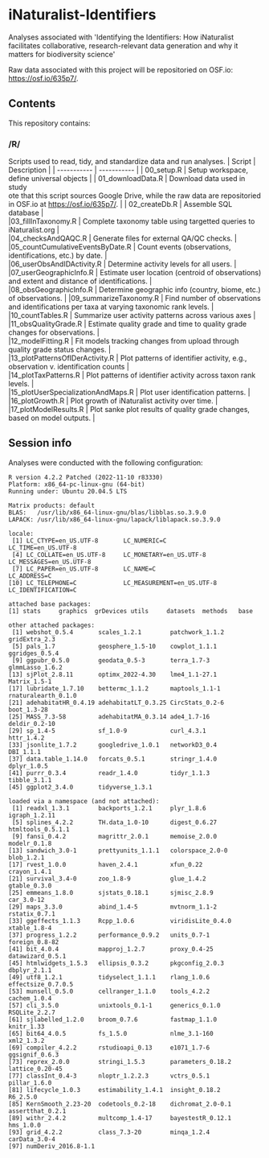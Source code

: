 # iNaturalist-Identifiers
Analyses associated with 'Identifying the Identifiers: How iNaturalist facilitates collaborative, research-relevant data generation and why it matters for biodiversity science'

Raw data associated with this project will be repositoried on OSF.io: https://osf.io/635p7/.
## Contents

This repository contains:
### /R/
Scripts used to read, tidy, and standardize data and run analyses.
| Script                                 | Description |
| -----------                            | ----------- |
| 00_setup.R                             | Setup workspace, define universal objects |
| 01_downloadData.R                      | Download data used in study <br>ote that this script sources Google Drive, while the raw data are repositoried in OSF.io at https://osf.io/635p7/</i>. |
| 02_createDb.R                          | Assemble SQL database |                  
|03_fillInTaxonomy.R                     | Complete taxonomy table using targetted queries to iNaturalist.org |   
|04_checksAndQAQC.R                      | Generate files for external QA/QC checks. |                        
|05_countCumulativeEventsByDate.R        | Count events (observations, identifications, etc.) by date. |                                        
|06_userObsAndIDActivity.R               | Determine activity levels for all users. |                                                
|07_userGeographicInfo.R                 | Estimate user location (centroid of observations) and extent and distance of identifications. |            
|08_obsGeographicInfo.R                  | Determine geographic info (country, biome, etc.) of observations. | 
|09_summarizeTaxonomy.R                  | Find number of observations and identifications per taxa at varying taxonomic rank levels. |  
|10_countTables.R                        | Summarize user activity patterns across various axes |                                               
|11_obsQualityGrade.R                    | Estimate quality grade and time to quality grade changes for observations. |                              
|12_modelFitting.R                       | Fit models tracking changes from upload through quality grade status changes. |  
|13_plotPatternsOfIDerActivity.R         | Plot patterns of identifier activity, e.g., observation v. identification counts |             
|14_plotTaxPatterns.R                    | Plot patterns of identifier activity across taxon rank levels. |   
|15_plotUserSpecializationAndMaps.R      | Plot user identification patterns. |              
|16_plotGrowth.R                         | Plot growth of iNaturalist activity over time. |             
|17_plotModelResults.R                   | Plot sanke plot results of quality grade changes, based on model outputs. |


## Session info
Analyses were conducted with the following configuration:
```
R version 4.2.2 Patched (2022-11-10 r83330)
Platform: x86_64-pc-linux-gnu (64-bit)
Running under: Ubuntu 20.04.5 LTS

Matrix products: default
BLAS:   /usr/lib/x86_64-linux-gnu/blas/libblas.so.3.9.0
LAPACK: /usr/lib/x86_64-linux-gnu/lapack/liblapack.so.3.9.0

locale:
 [1] LC_CTYPE=en_US.UTF-8       LC_NUMERIC=C               LC_TIME=en_US.UTF-8       
 [4] LC_COLLATE=en_US.UTF-8     LC_MONETARY=en_US.UTF-8    LC_MESSAGES=en_US.UTF-8   
 [7] LC_PAPER=en_US.UTF-8       LC_NAME=C                  LC_ADDRESS=C              
[10] LC_TELEPHONE=C             LC_MEASUREMENT=en_US.UTF-8 LC_IDENTIFICATION=C       

attached base packages:
[1] stats     graphics  grDevices utils     datasets  methods   base     

other attached packages:
 [1] webshot_0.5.4       scales_1.2.1        patchwork_1.1.2     gridExtra_2.3      
 [5] pals_1.7            geosphere_1.5-10    cowplot_1.1.1       ggridges_0.5.4     
 [9] ggpubr_0.5.0        geodata_0.5-3       terra_1.7-3         glmmLasso_1.6.2    
[13] sjPlot_2.8.11       optimx_2022-4.30    lme4_1.1-27.1       Matrix_1.5-1       
[17] lubridate_1.7.10    bettermc_1.1.2      maptools_1.1-1      rnaturalearth_0.1.0
[21] adehabitatHR_0.4.19 adehabitatLT_0.3.25 CircStats_0.2-6     boot_1.3-28        
[25] MASS_7.3-58         adehabitatMA_0.3.14 ade4_1.7-16         deldir_0.2-10      
[29] sp_1.4-5            sf_1.0-9            curl_4.3.1          httr_1.4.2         
[33] jsonlite_1.7.2      googledrive_1.0.1   networkD3_0.4       DBI_1.1.1          
[37] data.table_1.14.0   forcats_0.5.1       stringr_1.4.0       dplyr_1.0.5        
[41] purrr_0.3.4         readr_1.4.0         tidyr_1.1.3         tibble_3.1.1       
[45] ggplot2_3.4.0       tidyverse_1.3.1    

loaded via a namespace (and not attached):
 [1] readxl_1.3.1        backports_1.2.1     plyr_1.8.6          igraph_1.2.11      
 [5] splines_4.2.2       TH.data_1.0-10      digest_0.6.27       htmltools_0.5.1.1  
 [9] fansi_0.4.2         magrittr_2.0.1      memoise_2.0.0       modelr_0.1.8       
[13] sandwich_3.0-1      prettyunits_1.1.1   colorspace_2.0-0    blob_1.2.1         
[17] rvest_1.0.0         haven_2.4.1         xfun_0.22           crayon_1.4.1       
[21] survival_3.4-0      zoo_1.8-9           glue_1.4.2          gtable_0.3.0       
[25] emmeans_1.8.0       sjstats_0.18.1      sjmisc_2.8.9        car_3.0-12         
[29] maps_3.3.0          abind_1.4-5         mvtnorm_1.1-2       rstatix_0.7.1      
[33] ggeffects_1.1.3     Rcpp_1.0.6          viridisLite_0.4.0   xtable_1.8-4       
[37] progress_1.2.2      performance_0.9.2   units_0.7-1         foreign_0.8-82     
[41] bit_4.0.4           mapproj_1.2.7       proxy_0.4-25        datawizard_0.5.1   
[45] htmlwidgets_1.5.3   ellipsis_0.3.2      pkgconfig_2.0.3     dbplyr_2.1.1       
[49] utf8_1.2.1          tidyselect_1.1.1    rlang_1.0.6         effectsize_0.7.0.5 
[53] munsell_0.5.0       cellranger_1.1.0    tools_4.2.2         cachem_1.0.4       
[57] cli_3.5.0           unixtools_0.1-1     generics_0.1.0      RSQLite_2.2.7      
[61] sjlabelled_1.2.0    broom_0.7.6         fastmap_1.1.0       knitr_1.33         
[65] bit64_4.0.5         fs_1.5.0            nlme_3.1-160        xml2_1.3.2         
[69] compiler_4.2.2      rstudioapi_0.13     e1071_1.7-6         ggsignif_0.6.3     
[73] reprex_2.0.0        stringi_1.5.3       parameters_0.18.2   lattice_0.20-45    
[77] classInt_0.4-3      nloptr_1.2.2.3      vctrs_0.5.1         pillar_1.6.0       
[81] lifecycle_1.0.3     estimability_1.4.1  insight_0.18.2      R6_2.5.0           
[85] KernSmooth_2.23-20  codetools_0.2-18    dichromat_2.0-0.1   assertthat_0.2.1   
[89] withr_2.4.2         multcomp_1.4-17     bayestestR_0.12.1   hms_1.0.0          
[93] grid_4.2.2          class_7.3-20        minqa_1.2.4         carData_3.0-4      
[97] numDeriv_2016.8-1.1
```
